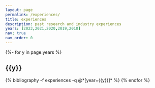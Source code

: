 ```yaml
---
layout: page
permalink: /experiences/
title: experiences
description: past research and industry experiences
years: [2023,2021,2020,2019,2018]
nav: true
nav_order: 0
---
```

<div class="publications">

{%- for y in page.years %}
  <h2 class="year">{{y}}</h2>
  {% bibliography -f experiences -q @*[year={{y}}]* %}
{% endfor %}

</div>